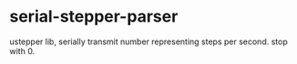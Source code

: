# serial-stepper-parser
ustepper lib, serially transmit number representing steps per second. stop with 0. 
